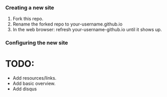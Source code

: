 
### Creating a new site
1) Fork this repo.
2) Rename the forked repo to your-username.github.io
3) In the web browser: refresh your-username-github.io until it shows up. 



### Configuring the new site






# TODO:
* Add resources/links.
* Add basic overview.  
* Add disqus 

